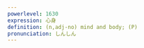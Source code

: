 ```yaml
---
powerlevel: 1630
expression: 心身
definition: (n,adj-no) mind and body; (P)
pronunciation: しんしん
---
```

